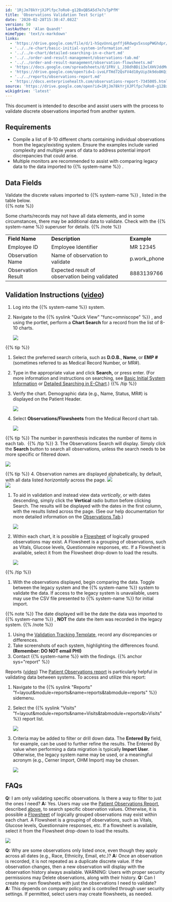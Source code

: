 ```yaml
---
id: '1RjJm78kYrjXJPlfpc7oRo0-g12BxQB5A5d7e7sTpPfM'
title: 'Observations Validation Test Script'
date: '2020-02-28T15:30:47.082Z'
version: 50
lastAuthor: 'Alan Quandt'
mimeType: 'text/x-markdown'
links:
  - 'https://drive.google.com/file/d/1-hSqvUnnLgnffj6Rdwgv5xsopPWGhdpr/view?usp=sharing'
  - '../../e-chart/basic-initial-system-information.md'
  - '../../e-chart/detailed-searching-in-e-chart.md'
  - '../../order-and-result-management/observations-tab.md'
  - '../../order-and-result-management/observation-flowsheets.md'
  - 'https://docs.google.com/spreadsheets/d/1FRV_L_J38dhBDi13elXHVJddMuIZy6Sq5P3Viv9IXxE/edit#gid=0'
  - 'https://drive.google.com/open?id=1-ivoLFTHd72QsFV4d10yUip3k9do8KQi'
  - '../../reports/observations-report.md'
  - 'https://docs.enterprisehealth.com/observations-report-7345005.html'
source: 'https://drive.google.com/open?id=1RjJm78kYrjXJPlfpc7oRo0-g12BxQB5A5d7e7sTpPfM'
wikigdrive: 'latest'
---
```

This document is intended to describe and assist users with the process to validate discrete observations imported from another system.

## Requirements

* Compile a list of 8-10 different charts containing individual observations from the legacy/existing system. Ensure the examples include varied complexity and multiple years of data to address potential import discrepancies that could arise.
* Multiple monitors are recommended to assist with comparing legacy data to the data imported to {{% system-name %}} .

## Data Fields 

Validate the discrete values imported to {{% system-name %}} , listed in the table below.   
{{% note %}}

Some charts/records may not have all data elements, and in some circumstances, there may be additional data to validate. Check with the {{% system-name %}} superuser for details.
{{% /note %}}


<table>
<tr>
<td><strong>Field Name</strong></td>
<td><strong>Description</strong></td>
<td><strong>Example</strong></td>
</tr>
<tr>
<td>Employee ID</td>
<td>Employee Identifier</td>
<td>MR 12345</td>
</tr>
<tr>
<td>Observation Name</td>
<td>Name of observation to validate</td>
<td>p.work_phone</td>
</tr>
<tr>
<td>Observation Result</td>
<td>Expected result of observation being validated</td>
<td>8883139766</td>
</tr>

</table>

## Validation Instructions ([**video**](https://drive.google.com/file/d/1-hSqvUnnLgnffj6Rdwgv5xsopPWGhdpr/view?usp=sharing))

1. Log into the {{% system-name %}} system.
2. Navigate to the {{% syslink "Quick View" "func=omniscope" %}} , and using the portlet, perform a <strong>Chart Search</strong> for a record from the list of 8-10 charts.

   <img src="../observations-validation-test-script.assets/52f73ae40dc37122cc526f2bbb6020ab.png" />

{{% tip %}}
   1. Select the preferred search criteria, such as <strong>D.O.B.</strong>, <strong>Name</strong>, or <strong>EMP #</strong> (sometimes referred to as Medical Record Number, or MR#).
   2. Type in the appropriate value and click <strong>Search,</strong> or press enter. (For more information and instructions on searching, see [Basic Initial System Information](../../e-chart/basic-initial-system-information.md) or [Detailed Searching in E-Chart](../../e-chart/detailed-searching-in-e-chart.md).)
{{% /tip %}}
1. Verify the chart. Demographic data (e.g., Name, Status, MR#) is displayed on the Patient Header.

   <img src="../observations-validation-test-script.assets/3b6e81d53b6a76b60742edeec867658b.png" />

2. Select <strong>Observations/Flowsheets</strong> from the Medical Record chart tab.

   <img src="../observations-validation-test-script.assets/e423e14102b231b3461d21cee6d2e4e7.png" />


{{% tip %}}
   The number in parenthesis indicates the number of items in each tab. 
{{% /tip %}}
3. The Observations Search will display. Simply click the <strong>Search</strong> button to search all observations, unless the search needs to be more specific or filtered down.

   <img src="../observations-validation-test-script.assets/235fe960ff2ed0d194fd447cbe4b4df6.png" />

{{% tip %}}
4. Observation names are displayed alphabetically, by default, with all data listed <em>horizontally</em> across the page.
   <img src="../observations-validation-test-script.assets/1dd5843153d5d9d1b18143acf28cd1a5.png" />  
   <img src="../observations-validation-test-script.assets/0a91d03ccd3aa4eb41d936bf9fc83b1e.png" />

   1. To aid in validation and instead view data <em>vertically</em>, or with dates descending, simply click the <strong>Vertical</strong> radio button before clicking Search. The results will be displayed with the dates in the first column, with the results listed across the page. (See our help documentation for more detailed information on the [Observations Tab](../../order-and-result-management/observations-tab.md).)

      <img src="../observations-validation-test-script.assets/4d5008d39b53acc64a82d77177fc1775.png" />

   2. Within each chart, it is possible a [Flowsheet](../../order-and-result-management/observation-flowsheets.md) of logically grouped observations may exist. A Flowsheet is a grouping of observations, such as Vitals, Glucose levels, Questionnaire responses, etc. If a Flowsheet is available, select it from the Flowsheet drop-down to load the results.

      <img src="../observations-validation-test-script.assets/15b6e3739fd26076b613c843cfb41634.png" />

{{% /tip %}}

1. With the observations displayed, begin comparing the data. Toggle between the legacy system and the {{% system-name %}} system to validate the data. If access to the legacy system is unavailable, users may use the CSV file presented to {{% system-name %}} for initial import. 

{{% note %}}
   The date displayed will be the date the data was imported to {{% system-name %}} , <strong>NOT</strong> the date the item was recorded in the legacy system.
{{% /note %}}
   1. Using the [Validation Tracking Template](https://docs.google.com/spreadsheets/d/1FRV_L_J38dhBDi13elXHVJddMuIZy6Sq5P3Viv9IXxE/edit#gid=0), record any discrepancies or differences.
   2. Take screenshots of each system, highlighting the differences found. <strong>(Remember: DO NOT email PHI)</strong>
   3. Contact {{% system-name %}} with the findings.
{{% anchor sys="report" %}}

Reports ([video](https://drive.google.com/open?id=1-ivoLFTHd72QsFV4d10yUip3k9do8KQi))
The [Patient Observations report](../../reports/observations-report.md) is particularly helpful in validating data between systems. To access and utilize this report:
1. Navigate to the {{% syslink "Reports" "f=layout&module=reports&name=reports&tabmodule=reports" %}} sidemenu.
2. Select the {{% syslink "Visits" "f=layout&module=reports&name=Visits&tabmodule=reports&t=Visits" %}} report list.

   <img src="../observations-validation-test-script.assets/ec2ab6d6a4b70fc56ac700c653eeca68.png" />

3. Criteria may be added to filter or drill down data. The <strong>Entered By</strong> field, for example, can be used to further refine the results. The Entered By value when performing a data migration is typically <strong>Import User</strong>. Otherwise, the legacy system name may be used, or a meaningful acronym (e.g., Cerner Import, OHM Import) may be chosen. 

   <img src="../observations-validation-test-script.assets/f958f0553b53bc389064f532fa9d8b33.png" />


## FAQs

**Q:** I am only validating specific observations. Is there a way to filter to just the ones I need?
**A:** Yes. Users may use the [Patient Observations Report](https://docs.enterprisehealth.com/observations-report-7345005.html), described [above](#gjdgxs), to search specific observation values. Otherwise, it is possible a [Flowsheet](../../order-and-result-management/observation-flowsheets.md) of logically grouped observations may exist within each chart. A Flowsheet is a grouping of observations, such as Vitals, Glucose levels, Questionnaire responses, etc. If a flowsheet is available, select it from the Flowsheet drop-down to load the results.

![](../observations-validation-test-script.assets/15b6e3739fd26076b613c843cfb41634.png)

**Q:** Why are some observations only listed once, even though they apply across all dates (e.g., Race, Ethnicity, Email, etc.)?
**A:** Once an observation is recorded, it is not repeated as a duplicate discrete value. If the observation changes, then a new observation will display with the observation history always available. WARNING: Users with proper security permissions may Delete observations, along with their history.
**Q:** Can I create my own flowsheets with just the observations I need to validate?
**A:** This depends on company policy and is controlled through user security settings. If permitted, select users may create flowsheets, as needed.



